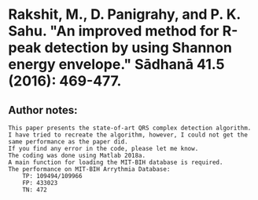 # Rakshit, M., D. Panigrahy, and P. K. Sahu. "An improved method for R-peak detection by using Shannon energy envelope." Sādhanā 41.5 (2016): 469-477.
## Author notes: 
	This paper presents the state-of-art QRS complex detection algorithm. 
	I have tried to recreate the algorithm, however, I could not get the same performance as the paper did. 
	If you find any error in the code, please let me know.
	The coding was done using Matlab 2018a.
	A main function for loading the MIT-BIH database is required.
	The performance on MIT-BIH Arrythmia Database: 
		TP: 109494/109966
		FP: 433023
		TN: 472
